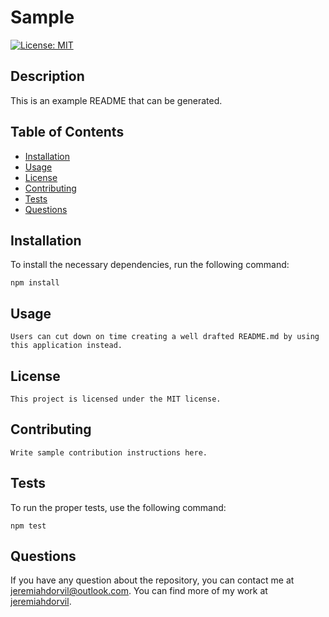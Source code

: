 # Sample
  [![License: MIT](https://img.shields.io/badge/License-MIT-yellow.svg)](https://opensource.org/licenses/MIT)
  ## Description
  This is an example README that can be generated.
  ## Table of Contents
  * [Installation](#installation)
  * [Usage](#contributing)
  * [License](#license)
  * [Contributing](#contributing)
  * [Tests](#tests)
  * [Questions](#questions)
  
  ## Installation
  To install the necessary dependencies, run the following command:
  
  ```
  npm install
  ```
  ## Usage
  
  ```
  Users can cut down on time creating a well drafted README.md by using this application instead.
  ```
  ## License
    
    This project is licensed under the MIT license.
  ## Contributing
  ```
  Write sample contribution instructions here.
  ```
  ## Tests
  To run the proper tests, use the following command:
  ```
  npm test
  ```
  ## Questions
  If you have any question about the repository, you can contact me at jeremiahdorvil@outlook.com. You can find more of my work at [jeremiahdorvil](https://github.com/jeremiahdorvil/).
